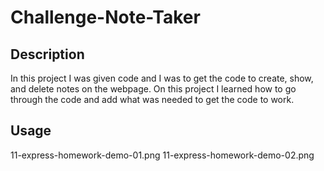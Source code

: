 # Challenge-Note-Taker
 
## Description
In this project I was given code and I was to get the code to create, show, and delete notes on the webpage. On this project I learned how to go through the code and add what was needed to get the code to work. 

## Usage
11-express-homework-demo-01.png
11-express-homework-demo-02.png

